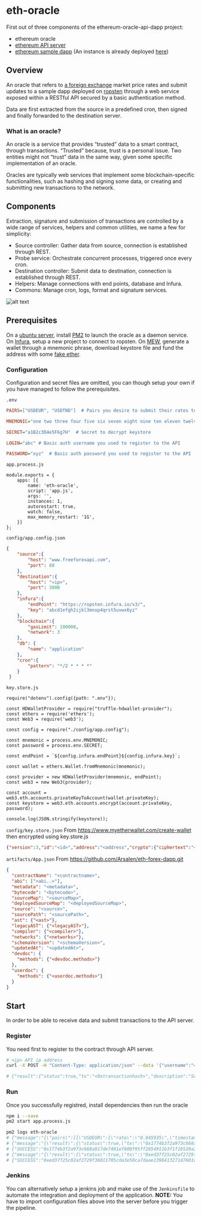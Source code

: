 # eth-oracle

First out of three components of the ethereum-oracle-api-dapp project:
  - ethereum oracle
  - [ethereum API server](https://github.com/Arsalen/eth-api)
  - [ethereum sample dapp](https://github.com/Arsalen/eth-forex-dapp) (An instance is already deployed [here](https://ropsten.etherscan.io/address/0x7Fe0c23379aBd49eE51D33163bdE00AacF70f443))

## Overview

An oracle that refers to [a foreign exchange](http://freeforexapi.com/) market price rates and submit updates to a sample dapp deployed on [ropsten](https://ropsten.etherscan.io/) through a web service exposed within a RESTful API secured by a basic authentication method.

Data are first extracted from the source in a predefined cron, then signed and finally forwarded to the destination server.

### What is an oracle?

An oracle is a service that provides “trusted” data to a smart contract, through transactions. “Trusted” because, trust is a personal issue. Two entities might not “trust” data in the same way, given some specific implementation of an oracle.

Oracles are typically web services that implement some blockchain-specific functionalities, such as hashing and signing some data, or creating and submitting new transactions to the network.

## Components

Extraction, signature and submission of transactions are controlled by a wide range of services, helpers and common utilities, we name a few for simplicity:
  - Source controller: Gather data from source, connection is established through REST.
  - Probe service: Orchestrate concurrent processes, triggered once every cron.
  - Destination controller: Submit data to destination, connection is established through REST.
  - Helpers: Manage connections with end points, database and Infura.
  - Commons: Manage cron, logs, format and signature services.

![alt text](https://github.com/Arsalen/eth-oracle/blob/master/architecture.jpg?raw=true)

## Prerequisites

On a [ubuntu server](https://releases.ubuntu.com/18.04/), install [PM2](https://pm2.keymetrics.io/) to launch the oracle as a daemon service.
On [Infura](https://infura.io/), setup a new project to connect to ropsten.
On [MEW](https://www.myetherwallet.com/), generate a wallet through a mnemonic phrase, download keystore file and fund the address with some [fake ether](https://faucet.ropsten.be/).

### Configuration

Configuration and secret files are omitted, you can though setup your own if you have managed to follow the prerequisites.

```.env```

```INI
PAIRS=["USDEUR", "USDTND"]  # Pairs you desire to submit their rates to the contract.

MNEMONIC="one two three four five six seven eight nine ten eleven twelve" # Mnemonic passphrase

SECRET="a1B2c3D4e5F6g7H"  # Secret to decrypt keystore

LOGIN="abc" # Basic auth username you used to register to the API

PASSWORD="xyz"  # Basic auth password you used to register to the API
```

```app.process.js```

```JS
module.exports = {
    apps: [{
        name: 'eth-oracle',
        script: 'app.js',
        args: '',
        instances: 1,
        autorestart: true,
        watch: false,
        max_memory_restart: '1G',
    }]
};
```

```config/app.config.json``` 

```JSON
{
    "source":{
        "host": "www.freeforexapi.com",
        "port": 80
    },
    "destination":{
        "host": "<ip>",
        "port": 3000
    },
    "infura":{
        "endPoint": "https://ropsten.infura.io/v3/",
        "key": "abcd1efgh2ijkl3mnop4qrst5uvwx6yz"
    },
    "blockchain":{
        "gasLimit": 100000,
        "network": 3
    },
    "db": {
        "name": "application"
    },
    "cron":{
        "pattern": "*/2 * * * *"
    }
 }
```

```key.store.js```

```JS
require("dotenv").config({path: ".env"});

const HDWalletProvider = require("truffle-hdwallet-provider");
const ethers = require('ethers');
const Web3 = require('web3');

const config = require("./config/app.config");

const mnemonic = process.env.MNEMONIC;
const password = process.env.SECRET;

const endPoint = `${config.infura.endPoint}${config.infura.key}`;

const wallet = ethers.Wallet.fromMnemonic(mnemonic);

const provider = new HDWalletProvider(mnemonic, endPoint);
const web3 = new Web3(provider);

const account = web3.eth.accounts.privateKeyToAccount(wallet.privateKey);
const keystore = web3.eth.accounts.encrypt(account.privateKey, password);

console.log(JSON.stringify(keystore));
```

```config/key.store.json``` From https://www.myetherwallet.com/create-wallet then encrypted using key.store.js

```JSON
{"version":3,"id":"<id>","address":"<address","crypto":{"ciphertext":"<crypto.ciphertext>","cipherparams":{"iv":"<crypto.cipherparams.iv>"},"cipher":"<crypto.cipher>","kdf":"<cryoto.kdf>","kdfparams":{"dklen":"<crypto.kdfparams.dklen>","salt":"<crypto.kdfparams.salt>","n":"<crypto.kdfparams.n>","r":"<crypto.kdfparams.dkler>","p":"<crypto.kdfparams.p>"},"mac":"<crypto.mac>"}}
```

``` artifacts/App.json ``` From https://github.com/Arsalen/eth-forex-dapp.git

```JSON
{
  "contractName": "<contractname>",
  "abi": ["<abi..>"],
  "metadata": "<metadata>",
  "bytecode": "<bytecode>",
  "sourceMap": "<sourceMap>",
  "deployedSourceMap": "<deployedSourceMap>",
  "source": "<source>",
  "sourcePath": "<sourcePath>",
  "ast": {"<ast>"},
  "legacyAST": {"<legacyAST>"},
  "compiler": {"<compiler>"},
  "networks": {"<networks>"},
  "schemaVersion": "<schemaVersion>",
  "updatedAt": "<updatedAt>",
  "devdoc": {
    "methods": {"<devdoc.methods>"}
  },
  "userdoc": {
    "methods": {"<userdoc.methods>"}
  }
}
```

## Start

In order to be able to receive data and submit transactions to the API server.

### Register

You need first to register to the contract through API server.

```BASH
# <ip> API ip address
curl -X POST -H "Content-Type: application/json" --data '{"username":"<username>","password":"<password>","email":"<e@mail.com>","address":"<0xmyetherwalletaddress>"}' http://<ip>:3000/api/v1/users/

# {"result":{"status":true,"tx":"<0xtransactionhash>","description":"Successfully submitted message bound to <queuekey>"},"timestamp":"<year-month-dateThour:minute:seconds.millisecondZ>"}
```

### Run

Once you successfully registred, install dependencies then run the oracle

```BASH
npm i --save
pm2 start app.process.js

pm2 logs eth-oracle
# {"message":"{\"pairs\":[{\"USDEUR\":{\"rate\":\"0.845935\",\"timestamp\":\"1596796085\"}},{\"USDTND\":{\"rate\":\"2.712992\",\"timestamp\":\"1596796085\"}}]}","level":"info","date":"2020-08-08T00:42:49.612Z"}
# {"message":"{\"result\":{\"status\":true,\"tx\":\"0x1774b3f2a973c668a017de7401e7800f95ff2854911b3f1f10520a27062d861b\",\"description\":\"Successfully submitted message bound to ckdkxjfoj0000m75n71zs47db\"},\"timestamp\":\"2020-08-08T00:43:00.876Z\",\"_id\":\"hqTT6ZBrcisYqfOz\"}","level":"info","date":"2020-08-08T00:42:49.612Z"}
# {"SUCCESS":"0x1774b3f2a973c668a017de7401e7800f95ff2854911b3f1f10520a27062d861b"}
# {"message":"{\"result\":{\"status\":true,\"tx\":\"0xed37f25c02af2729f36011705cda3e50ca7daae1398413271d7601d08a5cfa7b\",\"description\":\"Successfully submitted message bound to ckdkxjfoj0000m75n71zs47db\"},\"timestamp\":\"2020-08-08T00:43:00.881Z\",\"_id\":\"bvRDRh7rI8B5hMl2\"}","level":"info","date":"2020-08-08T00:42:49.612Z"}
# {"SUCCESS":"0xed37f25c02af2729f36011705cda3e50ca7daae1398413271d7601d08a5cfa7b"}
```

### Jenkins

You can alternatively setup a jenkins job and make use of the ```Jenkinsfile``` to automate the integration and deployment of the application.
**NOTE:** You have to import configuration files above into the server before you trigger the pipeline.

